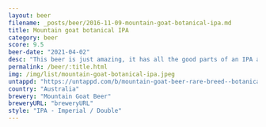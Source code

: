 ```yaml
---
layout: beer
filename: _posts/beer/2016-11-09-mountain-goat-botanical-ipa.md
title: Mountain goat botanical IPA
category: beer
score: 9.5
beer-date: "2021-04-02"
desc: "This beer is just amazing, it has all the good parts of an IPA and gin mixed together. Despite how that may sound it works perfectly"
permalink: /beer/:title.html
img: /img/list/mountain-goat-botanical-ipa.jpeg
untappd: "https://untappd.com/b/mountain-goat-beer-rare-breed--botanical-ipa/4103762"
country: "Australia"
brewery: "Mountain Goat Beer"
breweryURL: "breweryURL"
style: "IPA - Imperial / Double"
---
```

